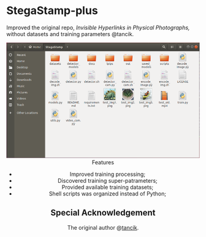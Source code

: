 # StegaStamp-plus
Improved the original repo, <i>Invisible Hyperlinks in Physical Photographs,</i> without datasets and training parameters @tancik.

<div align="center">
  <img src="profile.png" alt="Folders in Ubuntu>
</div>

## Features

- Improved training processing;
- Discovered training super-patrameters;
- Provided available training datasets;
- Shell scripts was organized instead of Python;

## Special Acknowledgement

The original author @[tancik](https://github.com/tancik).
